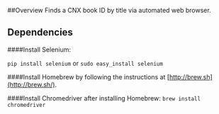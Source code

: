 ##Overview
Finds a CNX book ID by title via automated web browser.

## Dependencies
####Install Selenium:

`pip install selenium` or `sudo easy_install selenium `


####Install Homebrew by following the instructions at [http://brew.sh](http://brew.sh/).


####Install Chromedriver after installing Homebrew:
`brew install chromedriver`